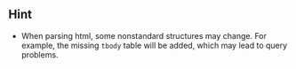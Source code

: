 ## Hint

- When parsing html, some nonstandard structures may change. For example, the missing `tbody` table will be added, which
  may lead to query problems.